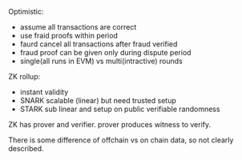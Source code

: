 

Optimistic:
- assume all transactions are correct
- use fraid proofs within period
- faurd cancel all transactions after fraud verified
- fraud proof can be given only during dispute period
- single(all runs in EVM) vs multi(intractive) rounds

ZK rollup:
- instant validity
- SNARK scalable (linear) but need trusted setup
- STARK sub linear and setup on public verifiable randomness

ZK has prover and verifier. prover produces witness to verify.

There is some difference of offchain vs on chain data, so not clearly described.